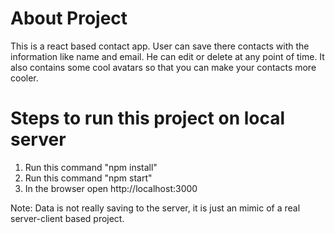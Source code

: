 # About Project

This is a react based contact app. User can save there contacts with the information like name and email. He can edit or delete at any point of time. It also contains some cool avatars so that you can make your contacts more cooler.

# Steps to run this project on local server

1. Run this command "npm install"
2. Run this command "npm start"
3. In the browser open http://localhost:3000

Note: Data is not really saving to the server, it is just an mimic of a real server-client based project. 
